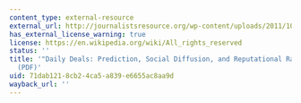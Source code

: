 ```yaml
---
content_type: external-resource
external_url: http://journalistsresource.org/wp-content/uploads/2011/10/Groupon.pdf
has_external_license_warning: true
license: https://en.wikipedia.org/wiki/All_rights_reserved
status: ''
title: '"Daily Deals: Prediction, Social Diffusion, and Reputational Ramifications."
  (PDF)'
uid: 71dab121-8cb2-4ca5-a839-e6655ac8aa9d
wayback_url: ''
---
```

